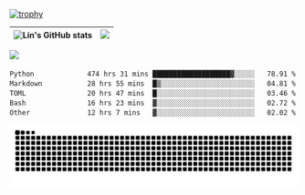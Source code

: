 [![trophy](https://github-profile-trophy.vercel.app/?username=ocss884&column=7)](https://github.com/ocss884)

| ![Lin's GitHub stats](https://github-readme-stats.vercel.app/api?username=ocss884&show_icons=true&hide_border=True&count_private=true) | ![](https://github-readme-streak-stats.herokuapp.com?user=ocss884&hide_border=true&date_format=M%20j%5B%2C%20Y%5D&ring=7EDDCF&fire=7EDDCF") |
| ------------------------------------------------------------ | ------------------------------------------------------------ |

![](https://komarev.com/ghpvc/?username=ocss884&color=brightgreen)

<!--START_SECTION:waka-->

```txt
Python             474 hrs 31 mins ███████████████████▓░░░░░   78.91 %
Markdown           28 hrs 55 mins  █▒░░░░░░░░░░░░░░░░░░░░░░░   04.81 %
TOML               20 hrs 47 mins  █░░░░░░░░░░░░░░░░░░░░░░░░   03.46 %
Bash               16 hrs 23 mins  ▓░░░░░░░░░░░░░░░░░░░░░░░░   02.72 %
Other              12 hrs 7 mins   ▓░░░░░░░░░░░░░░░░░░░░░░░░   02.02 %
```

<!--END_SECTION:waka-->

<p align="center">
   <img src="https://github.com/ocss884/ocss884/blob/output/github-snake.svg" alt="snake">
</p>
